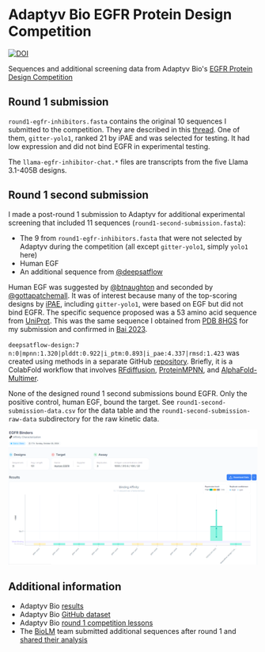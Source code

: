 # Adaptyv Bio EGFR Protein Design Competition
[![DOI](https://zenodo.org/badge/DOI/10.5281/zenodo.13972594.svg)](https://doi.org/10.5281/zenodo.13972594)

Sequences and additional screening data from Adaptyv Bio's [EGFR Protein Design Competition](https://design.adaptyvbio.com/)

## Round 1 submission
`round1-egfr-inhibitors.fasta` contains the original 10 sequences I submitted to the competition.
They are described in this [thread](https://x.com/anthonygitter/status/1827760228122738689).
One of them, `gitter-yolo1`, ranked 21 by iPAE and was selected for testing.
It had low expression and did not bind EGFR in experimental testing.

The `llama-egfr-inhibitor-chat.*` files are transcripts from the five Llama 3.1-405B designs.

## Round 1 second submission
I made a post-round 1 submission to Adaptyv for additional experimental screening that included 11 sequences (`round1-second-submission.fasta`):
- The 9 from `round1-egfr-inhibitors.fasta` that were not selected by Adaptyv during the competition (all except `gitter-yolo1`, simply `yolo1` here)
- Human EGF
- An additional sequence from [@deepsatflow](https://x.com/deepsatflow/status/1838608857372733659)

Human EGF was suggested by [@btnaughton](https://x.com/btnaughton/status/1838659396337099172) and seconded by [@gottapatchemall](https://x.com/gottapatchemall/status/1838678445725036671).
It was of interest because many of the top-scoring designs by [iPAE](https://design.adaptyvbio.com/), including `gitter-yolo1`, were based on EGF but did not bind EGFR.
The specific sequence proposed was a 53 amino acid sequence from [UniProt](https://www.uniprot.org/uniprotkb/P01133/entry#PRO_0000007541).
This was the same sequence I obtained from [PDB 8HGS](https://www.rcsb.org/sequence/8hgs) for my submission and confirmed in [Bai 2023](https://doi.org/10.1038/s41421-023-00523-5).

`deepsatflow-design:7 n:0|mpnn:1.320|plddt:0.922|i_ptm:0.893|i_pae:4.337|rmsd:1.423` was created using methods in a separate GitHub [repository](https://github.com/deepsatflow/adaptyv-bio-pdc).
Briefly, it is a ColabFold workflow that involves [RFdiffusion](https://doi.org/10.1038/s41586-023-06415-8), [ProteinMPNN](https://doi.org/10.1126/science.add2187), and [AlphaFold-Multimer](https://doi.org/10.1101/2021.10.04.463034).

None of the designed round 1 second submissions bound EGFR.
Only the positive control, human EGF, bound the target.
See `round1-second-submission-data.csv` for the data table and the `round1-second-submission-raw-data` subdirectory for the raw kinetic data.

![Round 1 second submission summary graph](round1-second-submission-summary-graph.png)

## Additional information
- Adaptyv Bio [results](https://foundry.adaptyvbio.com/egfr_design_competition)
- Adaptyv Bio [GitHub dataset](https://github.com/adaptyvbio/egfr_competition_1)
- Adaptyv Bio [round 1 competition lessons](https://adaptyvbio.substack.com/p/protein-optimization-102-lessons)
- The [BioLM](https://biolm.ai/) team submitted additional sequences after round 1 and [shared their analysis](https://x.com/NikhilHaas/status/1844446275967779284)
